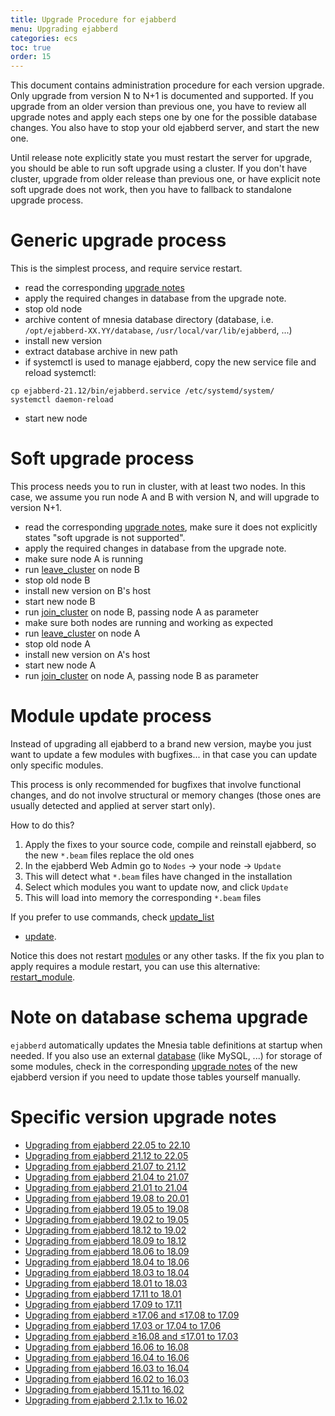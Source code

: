 ```yaml
---
title: Upgrade Procedure for ejabberd
menu: Upgrading ejabberd
categories: ecs
toc: true
order: 15
---
```


This document contains administration procedure for each version upgrade.
Only upgrade from version N to N+1 is documented and supported.
If you upgrade from an older version than previous one, you have to review all
upgrade notes and apply each steps one by one for the possible database changes.
You also have to stop your old ejabberd server, and start the new one.

Until release note explicitly state you must restart the server for upgrade,
you should be able to run soft upgrade using a cluster.  If you don't have
cluster, upgrade from older release than previous one, or have explicit note
soft upgrade does not work, then you have to fallback to standalone upgrade
process.

# Generic upgrade process

This is the simplest process, and require service restart.

- read the corresponding [upgrade notes](#specific-version-upgrade-notes)
- apply the required changes in database from the upgrade note.
- stop old node
- archive content of mnesia database directory (database, i.e. `/opt/ejabberd-XX.YY/database`, `/usr/local/var/lib/ejabberd`, ...)
- install new version
- extract database archive in new path
- if systemctl is used to manage ejabberd, copy the new service file and reload systemctl:
```
cp ejabberd-21.12/bin/ejabberd.service /etc/systemd/system/
systemctl daemon-reload
```

- start new node

# Soft upgrade process

This process needs you to run in cluster, with at least two nodes. In this case,
we assume you run node A and B with version N, and will upgrade to version N+1.

- read the corresponding [upgrade notes](#specific-version-upgrade-notes),
make sure it does not explicitly states "soft upgrade is not supported".
- apply the required changes in database from the upgrade note.
- make sure node A is running
- run [leave_cluster](/developer/ejabberd-api/admin-api/#leave-cluster) on node B
- stop old node B
- install new version on B's host
- start new node B
- run [join_cluster](/developer/ejabberd-api/admin-api/#join-cluster) on node B, passing node A as parameter
- make sure both nodes are running and working as expected
- run [leave_cluster](/developer/ejabberd-api/admin-api/#leave-cluster) on node A
- stop old node A
- install new version on A's host
- start new node A
- run [join_cluster](/developer/ejabberd-api/admin-api/#join-cluster) on node A, passing node B as parameter

# Module update process

Instead of upgrading all ejabberd to a brand new version,
maybe you just want to update a few modules with bugfixes...
in that case you can update only specific modules.

This process is only recommended for bugfixes that involve functional changes,
and do not involve structural or memory changes
(those ones are usually detected and applied at server start only).

How to do this?

1. Apply the fixes to your source code, compile and reinstall ejabberd,
   so the new `*.beam` files replace the old ones
2. In the ejabberd Web Admin go to `Nodes` -> your node -> `Update`
3. This will detect what `*.beam` files have changed in the installation
4. Select which modules you want to update now, and click `Update`
5. This will load into memory the corresponding `*.beam` files

If you prefer to use commands, check
[update_list](/developer/ejabberd-api/admin-api/#update-list)
+ [update](/developer/ejabberd-api/admin-api/#update).

Notice this does not restart [modules](/admin/configuration/modules/)
or any other tasks. If the fix you plan to apply requires a module restart,
you can use this alternative:
[restart_module](/developer/ejabberd-api/admin-api/#restart-module).

# Note on database schema upgrade

`ejabberd` automatically updates the Mnesia table definitions at startup when needed.
If you also use an external [database](/admin/configuration/database/) (like MySQL, ...)
for storage of some modules, check in the corresponding
[upgrade notes](#specific-version-upgrade-notes)
of the new ejabberd version if you need to update those tables yourself manually.

# Specific version upgrade notes

- [Upgrading from ejabberd 22.05 to 22.10](/admin/upgrade/from_22.05_to_22.10/)
- [Upgrading from ejabberd 21.12 to 22.05](/admin/upgrade/from_21.12_to_22.05/)
- [Upgrading from ejabberd 21.07 to 21.12](/admin/upgrade/from_21.07_to_21.12/)
- [Upgrading from ejabberd 21.04 to 21.07](/admin/upgrade/from_21.04_to_21.07/)
- [Upgrading from ejabberd 21.01 to 21.04](/admin/upgrade/from_21.01_to_21.04/)
- [Upgrading from ejabberd 19.08 to 20.01](/admin/upgrade/from_19.08_to_20.01/)
- [Upgrading from ejabberd 19.05 to 19.08](/admin/upgrade/from_19.05_to_19.08/)
- [Upgrading from ejabberd 19.02 to 19.05](/admin/upgrade/from_19.02_to_19.05/)
- [Upgrading from ejabberd 18.12 to 19.02](/admin/upgrade/from_18.12_to_19.02/)
- [Upgrading from ejabberd 18.09 to 18.12](/admin/upgrade/from_18.09_to_18.12/)
- [Upgrading from ejabberd 18.06 to 18.09](/admin/upgrade/from_18.06_to_18.09/)
- [Upgrading from ejabberd 18.04 to 18.06](/admin/upgrade/from_18.04_to_18.06/)
- [Upgrading from ejabberd 18.03 to 18.04](/admin/upgrade/from_18.03_to_18.04/)
- [Upgrading from ejabberd 18.01 to 18.03](/admin/upgrade/from_18.01_to_18.03/)
- [Upgrading from ejabberd 17.11 to 18.01](/admin/upgrade/from_17.11_to_18.01/)
- [Upgrading from ejabberd 17.09 to 17.11](/admin/upgrade/from_17.09_to_17.11/)
- [Upgrading from ejabberd ≥17.06 and ≤17.08 to 17.09](/admin/upgrade/from_17.06_to_17.09/)
- [Upgrading from ejabberd 17.03 or 17.04 to 17.06](/admin/upgrade/from_17.03_to_17.06/)
- [Upgrading from ejabberd ≥16.08 and ≤17.01 to 17.03](/admin/upgrade/from_16.08_to_17.03/)
- [Upgrading from ejabberd 16.06 to 16.08](/admin/upgrade/from_16.06_to_16.08/)
- [Upgrading from ejabberd 16.04 to 16.06](/admin/upgrade/from_16.04_to_16.06/)
- [Upgrading from ejabberd 16.03 to 16.04](/admin/upgrade/from_16.03_to_16.04/)
- [Upgrading from ejabberd 16.02 to 16.03](/admin/upgrade/from_16.02_to_16.03/)
- [Upgrading from ejabberd 15.11 to 16.02](/admin/upgrade/from_15.11_to_16.02/)
- [Upgrading from ejabberd 2.1.1x to 16.02](/admin/upgrade/from_2.1.1x_to_16.02/)
